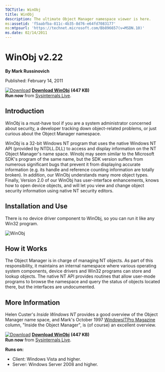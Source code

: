```yaml
--- 
TOCTitle: WinObj
title: WinObj
description: The ultimate Object Manager namespace viewer is here.
ms:assetid: 'f5aabfba-811c-4b35-8d76-e64fd7083177'
ms:mtpsurl: 'https://technet.microsoft.com/Bb896657(v=MSDN.10)'
ms.date: 02/14/2011
---
```


WinObj v2.22
============

**By Mark Russinovich**

Published: February 14, 2011

[![Download](/media/landing/sysinternals/download_sm.png)](https://download.sysinternals.com/files/WinObj.zip) [**Download WinObj**](https://download.sysinternals.com/files/WinObj.zip) **(447 KB)**  
**Run now** from [Sysinternals Live](https://live.sysinternals.com/Winobj.exe).


## Introduction

*WinObj* is a must-have tool if you are a system administrator concerned
about security, a developer tracking down object-related problems, or
just curious about the Object Manager namespace.

*WinObj* is a 32-bit Windows NT program that uses the native Windows NT
API (provided by NTDLL.DLL) to access and display information on the NT
Object Manager's name space. Winobj may seem similar to the Microsoft
SDK's program of the same name, but the SDK version suffers from
numerous significant bugs that prevent it from displaying accurate
information (e.g. its handle and reference counting information are
totally broken). In addition, our WinObj understands many more object
types. Finally, Version 2.0 of our WinObj has user-interface
enhancements, knows how to open device objects, and will let you view
and change object security information using native NT security
editors.  
  

## Installation and Use

There is no device driver component to WinObj, so you can run it like
any Win32 program.

![WinObj](/media/landing/sysinternals/WinObj.png) 
  

## How it Works

The Object Manager is in charge of managing NT objects. As part of this
responsibility, it maintains an internal namespace where various
operating system components, device drivers and Win32 programs can store
and lookup objects. The native NT API provides routines that allow
user-mode programs to browse the namespace and query the status of
objects located there, but the interfaces are undocumented.  
  

## More Information

Helen Custer's *Inside Windows NT* provides a good overview of the
Object Manager name space, and Mark's October 1997 [WindowsITPro
Magazine](https://www.windowsitpro.com/) column, "Inside the Object
Manager", is (of course) an excellent overview.

[![Download](/media/landing/sysinternals/download_sm.png)](https://download.sysinternals.com/files/WinObj.zip) [**Download WinObj**](https://download.sysinternals.com/files/WinObj.zip) **(447 KB)**  
**Run now** from [Sysinternals Live](https://live.sysinternals.com/Winobj.exe).

**Runs on:**

-   Client: Windows Vista and higher.
-   Server: Windows Server 2008 and higher.

